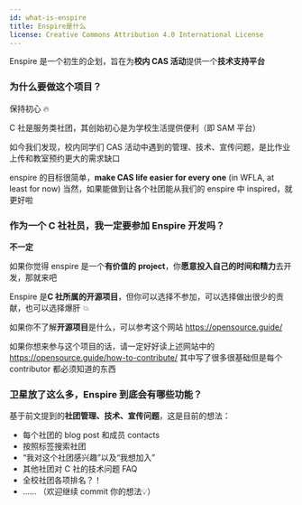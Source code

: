 ```yaml
---
id: what-is-enspire
title: Enspire是什么
license: Creative Commons Attribution 4.0 International License
---
```


Enspire 是一个初生的企划，旨在为**校内 CAS 活动**提供一个**技术支持平台**

### 为什么要做这个项目？

保持初心 :fire:

C 社是服务类社团，其创始初心是为学校生活提供便利（即 SAM 平台）

如今我们发现，校内同学们 CAS 活动中遇到的管理、技术、宣传问题，是比作业上传和教室预约更大的需求缺口

enspire 的目标很简单，**make CAS life easier for every one** (in WFLA, at least for now) 当然，如果能做到让各个社团能从我们的 enspire 中 inspired，就更好啦

### 作为一个 C 社社员，我一定要参加 Enspire 开发吗？

**不一定**

如果你觉得 enspire 是一个**有价值的 project**，你**愿意投入自己的时间和精力**去开发，那就来吧

Enspire 是**C 社所属的开源项目**，但你可以选择不参加，可以选择做出很少的贡献，也可以选择爆肝 :boom:

如果你不了解**开源项目**是什么，可以参考这个网站 https://opensource.guide/

如果你想来参与这个项目的话，请一定好好读上述网站中的 https://opensource.guide/how-to-contribute/ 其中写了很多很基础但是每个 contributor 都必须知道的东西

### 卫星放了这么多，Enspire 到底会有哪些功能？

基于前文提到的**社团管理、技术、宣传问题**，这是目前的想法：

- 每个社团的 blog post 和成员 contacts
- 按照标签搜索社团
- “我对这个社团感兴趣”以及“我想加入”
- 其他社团对 C 社的技术问题 FAQ
- 全校社团各项排名？！
- …… （欢迎继续 commit 你的想法:bulb:）
